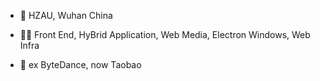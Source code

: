 - 🏫 HZAU, Wuhan China

- 🧑‍💻 Front End, HyBrid Application, Web Media, Electron Windows, Web Infra

- 🏡 ex ByteDance, now Taobao
